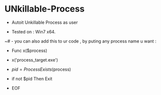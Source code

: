 # UNkillable-Process
*  Autoit Unkillable Process as user
- Tested on : Win7 x64.

~# - you can also add this to ur code , by puting any process name u want :
- Func x($process)
- x('process_target.exe')
- $pid = ProcessExists($process)
- if not $pid Then Exit

- EOF
